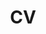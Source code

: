 ---
layout: archive
title: "CV"
permalink: /cv/
author_profile: true
image: <br/><img src='/images/CV.png'>
redirect_from:
  - /resume
slidesurl: 'http://mariuspointeau.github.io/files/GameProgrammer_MariusPointeau_CV.pdf'
---